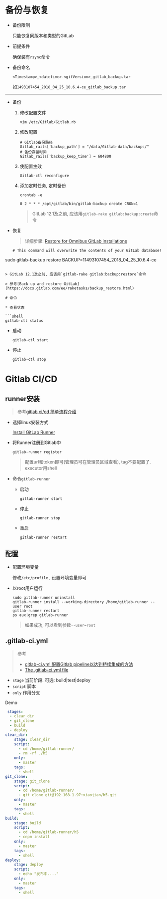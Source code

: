 # 备份与恢复

* 备份限制

  只能恢复同版本和类型的GitLab

* 前提条件

  确保装有`rsync`命令

* 备份命名

  ```
  <Timestamp>_<datetime>-<gitVersion>_gitlab_backup.tar
  ```

  如`1493107454_2018_04_25_10.6.4-ce_gitlab_backup.tar`

---------

* 备份

  1. 修改配置文件

     ```shell
     vim /etc/Gitlab/Gitlab.rb
     ```

  2. 修改配置

     ```shell
     # Gitlab备份路径
     Gitlab_rails['backup_path'] = "/data/Gitlab-data/backups/"
     # 备份存留时间
     Gitlab_rails['backup_keep_time'] = 604800
     ```

  3. 使配置生效

     ```shell
     Gitlab-ctl reconfigure
     ```

  4. 添加定时任务, 定时备份

     ```shell
     crontab -e
     ```

     ```
     0 2 * * * /opt/gitlab/bin/gitlab-backup create CRON=1
     ```

     > GitLab 12.1及之前, 应该用`gitlab-rake gitlab:backup:create`命令

* 恢复

  > 详细步骤: [Restore for Omnibus GitLab installations](https://docs.gitlab.com/ee/raketasks/backup_restore.html#restore-for-omnibus-gitlab-installations)
  
  ```shell
  # This command will overwrite the contents of your GitLab database!
sudo gitlab-backup restore BACKUP=11493107454_2018_04_25_10.6.4-ce
  ```
  
  > GitLab 12.1及之前, 应该用`gitlab-rake gitlab:backup:restore`命令

> 参考[Back up and restore GitLab](https://docs.gitlab.com/ee/raketasks/backup_restore.html)

# 命令

* 查看状态

  ```shell
  gitlab-ctl status
  ```

* 启动

  ```shell
  gitlab-ctl start
  ```

* 停止

  ```shell
  gitlab-ctl stop
  ```

  

# Gitlab CI/CD

## runner安装

> 参考[gitlab ci/cd 简单流程介绍](https://www.jianshu.com/p/43a2b50a5b3d)

* 选择linux安装方式

  [Install GitLab Runner](https://docs.gitlab.com/runner/install/)

* 将Runner注册到Gitlab中

  ```
  gitlab-runner register
  ```

  > 配置url和token即可(管理员可在管理员区域查看), tag不要配置了. executor用shell

* 命令`gitlab-runner`

  * 启动

    ```
    gitlab-runner start
    ```

  * 停止

    ```
    gitlab-runner stop
    ```

  * 重启

    ```
    gitlab-runner restart
    ```

## 配置

* 配置环境变量

  修改`/etc/profile`  , 设置环境变量即可

* 以root用户运行

  ```
  sudo gitlab-runner uninstall
  gitlab-runner install --working-directory /home/gitlab-runner --user root
  gitlab-runner restart
  ps aux|grep gitlab-runner
  ```

  > 如果成功, 可以看到参数`--user=root`


## .gitlab-ci.yml

> 参考
>
> * [gitlab-ci.yml 配置Gitlab pipeline以达到持续集成的方法](https://www.jianshu.com/p/b69304279c5f)
> * [The .gitlab-ci.yml file](https://docs.gitlab.com/ee/ci/yaml/gitlab_ci_yaml.html)

* `stage` 当前阶段. 可选: build|test|deploy
* `script` 脚本
* `only` 作用分支

Demo

```yml
 stages:
  - clear_dir
  - git_clone
  - build
  - deploy  
clear_dir:
    stage: clear_dir
    script:
      - cd /home/gitlab-runner/
      - rm -rf ./h5
    only:
      - master
    tags:
      - shell
git_clone:
    stage: git_clone
    script:
      - cd /home/gitlab-runner/
      - git clone git@192.168.1.97:xiaojian/h5.git
    only:
      - master
    tags:
      - shell
build:
    stage: build
    script:
      - cd /home/gitlab-runner/h5
      - cnpm install
    only:
      - master
    tags:
      - shell
deploy:
    stage: deploy
    script:
      - echo "发布中...."
    only:
      - master
    tags:
      - shell
```







